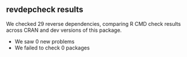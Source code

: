 ## revdepcheck results

We checked 29 reverse dependencies, comparing R CMD check results across CRAN and dev versions of this package.

 * We saw 0 new problems
 * We failed to check 0 packages

